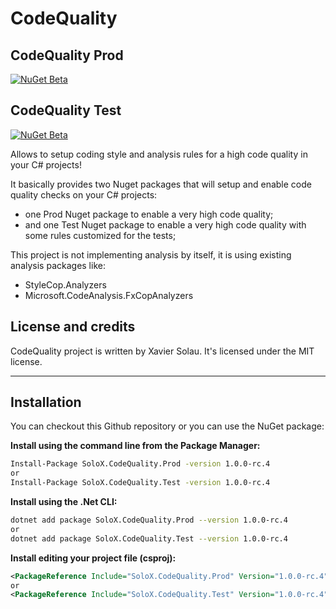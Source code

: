 # CodeQuality

## CodeQuality Prod
[![NuGet Beta](https://img.shields.io/nuget/vpre/SoloX.CodeQuality.Prod.svg)](https://www.nuget.org/packages/SoloX.CodeQuality.Prod)

## CodeQuality Test
[![NuGet Beta](https://img.shields.io/nuget/vpre/SoloX.CodeQuality.Test.svg)](https://www.nuget.org/packages/SoloX.CodeQuality.Test)

Allows to setup coding style and analysis rules for a high code quality in your C# projects!

It basically provides two Nuget packages that will setup and enable code quality checks on your C# projects:
* one Prod Nuget package to enable a very high code quality;
* and one Test Nuget package to enable a very high code quality with some rules customized for the tests;

This project is not implementing analysis by itself, it is using existing analysis packages like:
* StyleCop.Analyzers
* Microsoft.CodeAnalysis.FxCopAnalyzers

## License and credits

CodeQuality project is written by Xavier Solau. It's licensed under the MIT license.

 * * *

## Installation

You can checkout this Github repository or you can use the NuGet package:

**Install using the command line from the Package Manager:**
```bash
Install-Package SoloX.CodeQuality.Prod -version 1.0.0-rc.4
or
Install-Package SoloX.CodeQuality.Test -version 1.0.0-rc.4
```

**Install using the .Net CLI:**
```bash
dotnet add package SoloX.CodeQuality.Prod --version 1.0.0-rc.4
or
dotnet add package SoloX.CodeQuality.Test --version 1.0.0-rc.4
```

**Install editing your project file (csproj):**
```xml
<PackageReference Include="SoloX.CodeQuality.Prod" Version="1.0.0-rc.4" />
or
<PackageReference Include="SoloX.CodeQuality.Test" Version="1.0.0-rc.4" />
```
